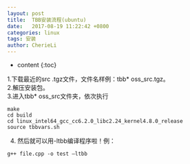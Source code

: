 ```yaml
---
layout: post
title:  TBB安装流程(ubuntu)
date:   2017-08-19 11:22:42 +0800
categories: linux
tags: 安装
author: CherieLi
---
```

* content
{:toc}

 1.下载最近的src .tgz文件，文件名样例：tbb* oss_src.tgz。   
 2.解压安装包。   
 3.进入tbb* oss_src文件夹，依次执行
```
make     
cd build     
cd linux_intel64_gcc_cc6.2.0_libc2.24_kernel4.8.0_release     
source tbbvars.sh  
```
 4. 然后就可以用-ltbb编译程序啦！例：
```
g++ file.cpp -o test –ltbb
```
